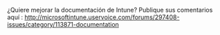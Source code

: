 <Token xmlns:xlink="http://www.w3.org/1999/xlink">¿Quiere mejorar la documentación de Intune? Publique sus comentarios <externalLink>
              <linkText>aquí</linkText>
              <linkUri>: http://microsoftintune.uservoice.com/forums/297408-issues/category/113871-documentation</linkUri>
       </externalLink>
</Token>


<!--HONumber=Jun16_HO4-->


